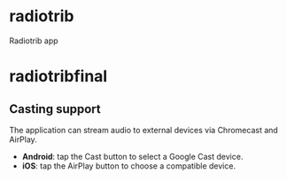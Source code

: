 # radiotrib
Radiotrib app
# radiotribfinal

## Casting support
The application can stream audio to external devices via Chromecast and AirPlay.

- **Android**: tap the Cast button to select a Google Cast device.
- **iOS**: tap the AirPlay button to choose a compatible device.
